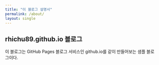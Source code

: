 ```yaml
---
title: "이 블로그 설명서"
permalink: /about/
layout: single
---
```


## rhichu89.github.io 블로그

이 블로그는 GitHub Pages 블로그 서비스인 github.io를 같이 만들어보는 샘플 블로그이다.
